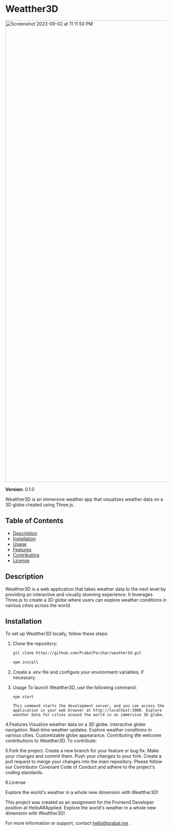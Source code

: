 # Weatther3D


<img width="1440" alt="Screenshot 2023-09-02 at 11 11 50 PM" src="https://github.com/PrabalParihar/weather3d/assets/62445763/f352244d-f0dc-4d2e-bf0f-2a7bcff9a5cf">

**Version:** 0.1.0

Weatther3D is an immersive weather app that visualizes weather data on a 3D globe created using Three.js.

## Table of Contents

- [Description](#description)
- [Installation](#installation)
- [Usage](#usage)
- [Features](#features)
- [Contributing](#contributing)
- [License](#license)

## Description

Weatther3D is a web application that takes weather data to the next level by providing an interactive and visually stunning experience. It leverages Three.js to create a 3D globe where users can explore weather conditions in various cities across the world.


## Installation

To set up Weatther3D locally, follow these steps:

1. Clone the repository:

   ```bash
   git clone https://github.com/PrabalParihar/weather3d.git
   
   npm install

2. Create a .env file and configure your environment variables, if necessary.


3. Usage
To launch Weatther3D, use the following command:
   ```
   npm start

   This command starts the development server, and you can access the application in your web browser at http://localhost:3000. Explore weather data for cities around the world in an immersive 3D globe.

4.Features
  Visualize weather data on a 3D globe.
  Interactive globe navigation.
  Real-time weather updates.
  Explore weather conditions in various cities.
  Customizable globe appearance.
  Contributing
  We welcome contributions to Weatther3D. To contribute:

5.Fork the project.
  Create a new branch for your feature or bug fix.
  Make your changes and commit them.
  Push your changes to your fork.
  Create a pull request to merge your changes into the main repository.
  Please follow our Contributor Covenant Code of Conduct and adhere to the project's coding standards.

6.License
 
  Explore the world's weather in a whole new dimension with Weatther3D!

  This project was created as an assignment for the Frontend Developer position at HelloARApplied. Explore the world's weather in a whole new dimension with Weatther3D!


  For more information or support, contact hello@prabal.me .



